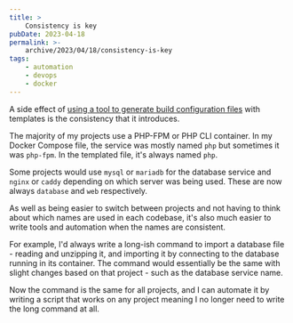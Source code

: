 ```yaml
---
title: >
    Consistency is key
pubDate: 2023-04-18
permalink: >-
    archive/2023/04/18/consistency-is-key
tags:
    - automation
    - devops
    - docker
---
```


A side effect of [using a tool to generate build configuration files](https://www.oliverdavies.uk/archive/2023/03/04/why-i-built-a-tool-to-generate-configuration-files) with templates is the consistency that it introduces.

The majority of my projects use a PHP-FPM or PHP CLI container. In my Docker Compose file, the service was mostly named `php` but sometimes it was `php-fpm`. In the templated file, it's always named `php`.

Some projects would use `mysql` or `mariadb` for the database service and `nginx` or `caddy` depending on which server was being used. These are now always `database` and `web` respectively.

As well as being easier to switch between projects and not having to think about which names are used in each codebase, it's also much easier to write tools and automation when the names are consistent.

For example, I'd always write a long-ish command to import a database file - reading and unzipping it, and importing it by connecting to the database running in its container. The command would essentially be the same with slight changes based on that project - such as the database service name.

Now the command is the same for all projects, and I can automate it by writing a script that works on any project meaning I no longer need to write the long command at all.

